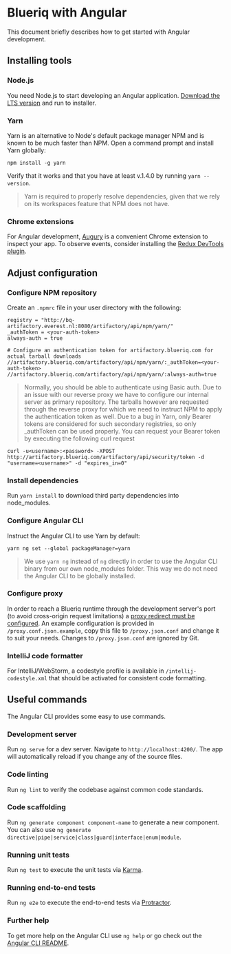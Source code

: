 # Blueriq with Angular

This document briefly describes how to get started with Angular development.

## Installing tools

### Node.js

You need Node.js to start developing an Angular application. [Download the LTS version][NodeJS]
and run to installer.

### Yarn

Yarn is an alternative to Node's default package manager NPM and is known to be much faster than NPM. Open a command
prompt and install Yarn globally:

```
npm install -g yarn
```

Verify that it works and that you have at least v.1.4.0 by running `yarn --version`.

> Yarn is required to properly resolve dependencies, given that we rely on its workspaces feature that NPM does not have.

### Chrome extensions

For Angular development, [Augury] is a convenient Chrome extension to inspect your app. To
observe events, consider installing the [Redux DevTools plugin].

## Adjust configuration

### Configure NPM repository

Create an `.npmrc` file in your user directory with the following:

```
registry = "http://bq-artifactory.everest.nl:8080/artifactory/api/npm/yarn/"
_authToken = <your-auth-token>
always-auth = true
 
# Configure an authentication token for artifactory.blueriq.com for actual tarball downloads
//artifactory.blueriq.com/artifactory/api/npm/yarn/:_authToken=<your-auth-token>
//artifactory.blueriq.com/artifactory/api/npm/yarn/:always-auth=true
```

> Normally, you should be able to authenticate using Basic auth. Due to an issue with our reverse proxy we have to
configure our internal server as primary repository. The tarballs however are requested through the reverse proxy
for which we need to instruct NPM to apply the authentication token as well. Due to a bug in Yarn, only Bearer tokens
are considered for such secondary registries, so only _authToken can be used properly. You can request your Bearer
token by executing the following curl request
```
curl -u<username>:<password> -XPOST http://artifactory.blueriq.com/artifactory/api/security/token -d "username=<username>" -d "expires_in=0"
```

### Install dependencies

Run `yarn install` to download third party dependencies into node_modules.

### Configure Angular CLI

Instruct the Angular CLI to use Yarn by default:

```
yarn ng set --global packageManager=yarn
```

> We use `yarn ng` instead of `ng` directly in order to use the Angular CLI binary from our own node_modules folder.
This way we do not need the Angular CLI to be globally installed.

### Configure proxy

In order to reach a Blueriq runtime through the development server's port (to avoid cross-origin request limitations)
a [proxy redirect must be configured][proxy.conf.json]. An example configuration is provided in `/proxy.conf.json.example`, copy this file
to `/proxy.json.conf` and change it to suit your needs. Changes to `/proxy.json.conf` are ignored by Git.

### IntelliJ code formatter

For IntelliJ/WebStorm, a codestyle profile is available in `/intellij-codestyle.xml` that should be activated for consistent code formatting.

## Useful commands

The Angular CLI provides some easy to use commands.

### Development server

Run `ng serve` for a dev server. Navigate to `http://localhost:4200/`. The app will automatically reload if you change any of the source files.

### Code linting

Run `ng lint` to verify the codebase against common code standards.

### Code scaffolding

Run `ng generate component component-name` to generate a new component. You can also use `ng generate directive|pipe|service|class|guard|interface|enum|module`.

### Running unit tests

Run `ng test` to execute the unit tests via [Karma].

### Running end-to-end tests

Run `ng e2e` to execute the end-to-end tests via [Protractor].

### Further help

To get more help on the Angular CLI use `ng help` or go check out the [Angular CLI README].

[NodeJS]: https://nodejs.org/en/download/
[Augury]: https://augury.angular.io
[Redux DevTools plugin]: https://chrome.google.com/webstore/detail/redux-devtools/lmhkpmbekcpmknklioeibfkpmmfibljd?hl=en
[proxy.conf.json]: https://github.com/angular/angular-cli/blob/f72472291414552d9deaf6e6b919c6e651395e2e/docs/documentation/stories/proxy.md
[Karma]: https://karma-runner.github.io
[Protractor]: http://www.protractortest.org/
[Angular CLI README]: https://github.com/angular/angular-cli/blob/master/README.md
